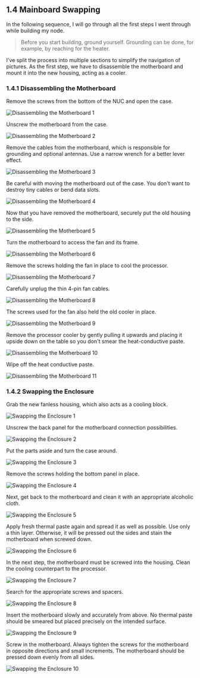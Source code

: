 ## 1.4 Mainboard Swapping

In the following sequence, I will go through all the first steps I went through while building my node.

> Before you start building, ground yourself. Grounding can be done, for example, by reaching for the heater.

I've split the process into multiple sections to simplify the navigation of pictures. As the first step, we have to disassemble the motherboard and mount it into the new housing, acting as a cooler.

### 1.4.1 Disassembling the Motherboard

Remove the screws from the bottom of the NUC and open the case.

![Disassembling the Motherboard 1](/img/build_02.png)

Unscrew the motherboard from the case.

![Disassembling the Motherboard 2](/img/build_03.png)

Remove the cables from the motherboard, which is responsible for grounding and optional antennas. Use a narrow wrench for a better lever effect.

![Disassembling the Motherboard 3](/img/build_04.png)

Be careful with moving the motherboard out of the case. You don't want to destroy tiny cables or bend data slots.

![Disassembling the Motherboard 4](/img/build_05.png)

Now that you have removed the motherboard, securely put the old housing to the side.

![Disassembling the Motherboard 5](/img/build_06.png)

Turn the motherboard to access the fan and its frame.

![Disassembling the Motherboard 6](/img/build_07.png)

Remove the screws holding the fan in place to cool the processor.

![Disassembling the Motherboard 7](/img/build_08.png)

Carefully unplug the thin 4-pin fan cables.

![Disassembling the Motherboard 8](/img/build_09.png)

The screws used for the fan also held the old cooler in place.

![Disassembling the Motherboard 9](/img/build_10.png)

Remove the processor cooler by gently pulling it upwards and placing it upside down on the table so you don't smear the heat-conductive paste.

![Disassembling the Motherboard 10](/img/build_11.png)

Wipe off the heat conductive paste.

![Disassembling the Motherboard 11](/img/build_12.png)

### 1.4.2 Swapping the Enclosure

Grab the new fanless housing, which also acts as a cooling block.

![Swapping the Enclosure 1](/img/build_13.png)

Unscrew the back panel for the motherboard connection possibilities.

![Swapping the Enclosure 2](/img/build_14.png)

Put the parts aside and turn the case around.

![Swapping the Enclosure 3](/img/build_15.png)

Remove the screws holding the bottom panel in place.

![Swapping the Enclosure 4](/img/build_16.png)

Next, get back to the motherboard and clean it with an appropriate alcoholic cloth.

![Swapping the Enclosure 5](/img/build_17.png)

Apply fresh thermal paste again and spread it as well as possible. Use only a thin layer. Otherwise, it will be pressed out the sides and stain the motherboard when screwed down.

![Swapping the Enclosure 6](/img/build_18.png)

In the next step, the motherboard must be screwed into the housing. Clean the cooling counterpart to the processor.

![Swapping the Enclosure 7](/img/build_19.png)

Search for the appropriate screws and spacers.

![Swapping the Enclosure 8](/img/build_20.png)

Insert the motherboard slowly and accurately from above. No thermal paste should be smeared but placed precisely on the intended surface.

![Swapping the Enclosure 9](/img/build_21.png)

Screw in the motherboard. Always tighten the screws for the motherboard in opposite directions and small increments. The motherboard should be pressed down evenly from all sides.

![Swapping the Enclosure 10](/img/build_22.png)
